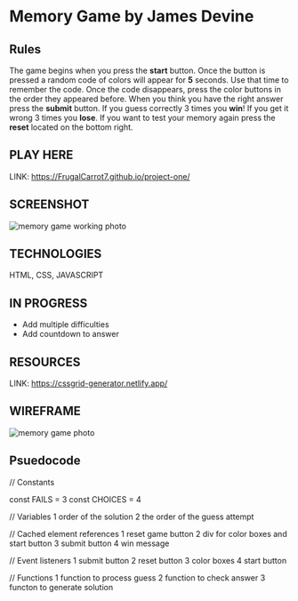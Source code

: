 # Memory Game by James Devine

## Rules
The game begins when you press the **start** button. Once the button is pressed a random code of colors will appear for **5** seconds. Use that time to remember the code. Once the code disappears, press the color buttons in the order they appeared before. When you think you have the right answer press the **submit** button. If you guess correctly 3 times you **win**! If you get it wrong 3 times you **lose**. If you want to test your memory again press the **reset** located on the bottom right.

## PLAY HERE
LINK: https://FrugalCarrot7.github.io/project-one/

## SCREENSHOT
![memory game working photo](https://imgur.com/cBKQRLB.png)
## TECHNOLOGIES
HTML, CSS, JAVASCRIPT

## IN PROGRESS
<ul>
  <li>Add multiple difficulties</li>
  <li>Add countdown to answer</li>
</ul>

## RESOURCES
LINK: https://cssgrid-generator.netlify.app/


## WIREFRAME
![memory game photo](https://i.imgur.com/wfxGZ5n.png)
## Psuedocode
// Constants

const FAILS = 3
const CHOICES = 4


// Variables
1 order of the solution
2 the order of the guess attempt




// Cached element references
1 reset game button
2 div for color boxes and start button
3 submit button
4 win message





// Event listeners
1 submit button
2 reset button
3 color boxes
4 start button





// Functions
1 function to process guess
2 function to check answer
3 functon to generate solution


